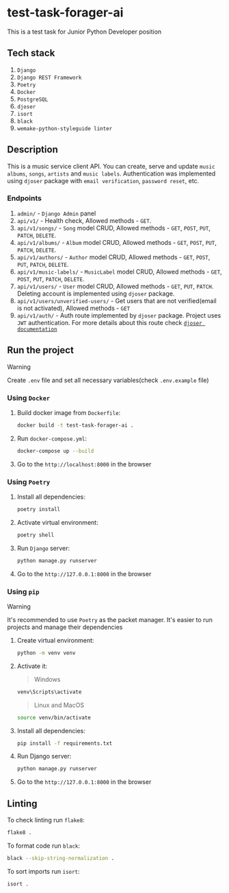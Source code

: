 # test-task-forager-ai

This is a test task for Junior Python Developer position

## Tech stack

1. `Django`
2. `Django REST Framework`
3. `Poetry`
4. `Docker`
5. `PostgreSQL`
6. `djoser`
7. `isort`
8. `black`
9. `wemake-python-styleguide linter`

## Description

This is a music service client API. You can create, serve and update `music albums`, `songs`, `artists` and `music labels`.
Authentication was implemented using `djoser` package with `email verification`, `password reset`, etc.

### Endpoints

1. `admin/` - `Django Admin` panel
2. `api/v1/` - Health check, Allowed methods - `GET`.
3. `api/v1/songs/` - `Song` model CRUD, Allowed methods - `GET`, `POST`, `PUT`, `PATCH`, `DELETE`.
4. `api/v1/albums/` - `Album` model CRUD, Allowed methods - `GET`, `POST`, `PUT`, `PATCH`, `DELETE`.
5. `api/v1/authors/` - `Author` model CRUD, Allowed methods - `GET`, `POST`, `PUT`, `PATCH`, `DELETE`.
6. `api/v1/music-labels/` - `MusicLabel` model CRUD, Allowed methods - `GET`, `POST`, `PUT`, `PATCH`, `DELETE`.
7. `api/v1/users/` - `User` model CRUD, Allowed methods - `GET`, `PUT`, `PATCH`. Deleting account is implemented using `djoser` package.
8. `api/v1/users/unverified-users/` - Get users that are not verified(email is not activated), Allowed methods - `GET`
9. `api/v1/auth/` - Auth route implemented by `djoser` package. Project uses `JWT` authentication. For more details about this route check [`djoser documentation`](https://djoser.readthedocs.io/en/latest/getting_started.html)

## Run the project

> [!WARNING]  
> Create `.env` file and set all necessary variables(check `.env.example` file)

### Using `Docker`

1. Build docker image from `Dockerfile`:

   ```bash
   docker build -t test-task-forager-ai .
   ```

2. Run `docker-compose.yml`:

   ```bash
   docker-compose up --build
   ```

3. Go to the `http://localhost:8000` in the browser

### Using `Poetry`

1. Install all dependencies:

   ```bash
   poetry install
   ```

2. Activate virtual environment:

   ```bash
   poetry shell
   ```

3. Run `Django` server:

   ```bash
   python manage.py runserver
   ```

4. Go to the `http://127.0.0.1:8000` in the browser

### Using `pip`

> [!WARNING]  
> It's recommended to use `Poetry` as the packet manager. It's easier to run projects and manage their dependencies

1. Create virtual environment:

   ```bash
   python -m venv venv
   ```

2. Activate it:

   > Windows

   ```bash
   venv\Scripts\activate
   ```

   > Linux and MacOS

   ```bash
   source venv/bin/activate
   ```

3. Install all dependencies:

   ```bash
   pip install -f requirements.txt
   ```

4. Run Django server:

   ```bash
   python manage.py runserver
   ```

5. Go to the `http://127.0.0.1:8000` in the browser

## Linting

To check linting run `flake8`:

```bash
flake8 .
```

To format code run `black`:

```bash
black --skip-string-normalization .
```

To sort imports run `isort`:

```bash
isort .
```
